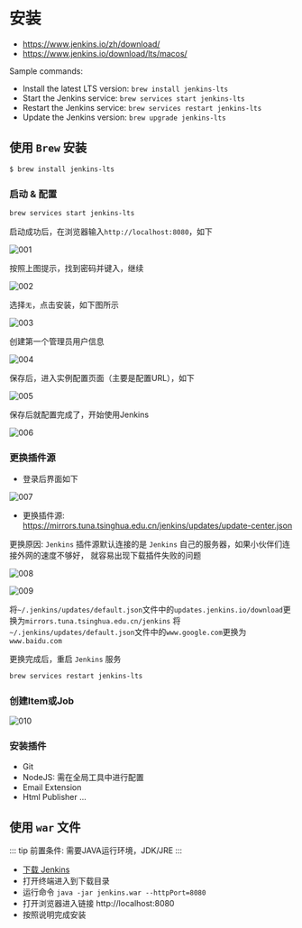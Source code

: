 # 安装

- https://www.jenkins.io/zh/download/
- https://www.jenkins.io/download/lts/macos/

Sample commands:
- Install the latest LTS version: `brew install jenkins-lts`
- Start the Jenkins service: `brew services start jenkins-lts`
- Restart the Jenkins service: `brew services restart jenkins-lts`
- Update the Jenkins version: `brew upgrade jenkins-lts`

## 使用 `Brew` 安装

```bash
$ brew install jenkins-lts

```

### 启动 & 配置

```bash
brew services start jenkins-lts

```

启动成功后，在浏览器输入`http://localhost:8080`，如下

![001](./pics/jenkins//001.png)

按照上图提示，找到密码并键入，继续

![002](./pics/jenkins//002.png)

选择`无`，点击安装，如下图所示

![003](./pics/jenkins//003.png)

创建第一个管理员用户信息

![004](./pics/jenkins//004.png)

保存后，进入实例配置页面（主要是配置URL），如下

![005](./pics/jenkins//005.png)

保存后就配置完成了，开始使用Jenkins

![006](./pics/jenkins//006.png)

### 更换插件源

- 登录后界面如下

![007](./pics/jenkins//007.png)

- 更换插件源: https://mirrors.tuna.tsinghua.edu.cn/jenkins/updates/update-center.json

更换原因: `Jenkins` 插件源默认连接的是 `Jenkins` 自己的服务器，如果小伙伴们连接外网的速度不够好， 就容易出现下载插件失败的问题

![008](./pics/jenkins//008.png)

![009](./pics/jenkins//009.png)

将`~/.jenkins/updates/default.json`文件中的`updates.jenkins.io/download`更换为`mirrors.tuna.tsinghua.edu.cn/jenkins`
将`~/.jenkins/updates/default.json`文件中的`www.google.com`更换为`www.baidu.com`

更换完成后，重启 `Jenkins` 服务

```bash
brew services restart jenkins-lts

```

### 创建Item或Job

![010](./pics/jenkins//010.png)


### 安装插件

- Git
- NodeJS: 需在全局工具中进行配置
- Email Extension
- Html Publisher
...

## 使用 `war` 文件

::: tip
前置条件: 需要JAVA运行环境，JDK/JRE
:::

- [下载 Jenkins](http://mirrors.jenkins.io/war-stable/latest/jenkins.war)
- 打开终端进入到下载目录
- 运行命令 `java -jar jenkins.war --httpPort=8080`
- 打开浏览器进入链接 http://localhost:8080
- 按照说明完成安装

